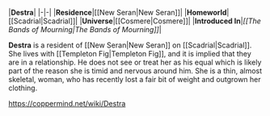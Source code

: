 |**Destra**|
|-|-|
|**Residence**|[[New Seran\|New Seran]]|
|**Homeworld**|[[Scadrial\|Scadrial]]|
|**Universe**|[[Cosmere\|Cosmere]]|
|**Introduced In**|*[[The Bands of Mourning\|The Bands of Mourning]]*|

**Destra** is a resident of [[New Seran\|New Seran]] on [[Scadrial\|Scadrial]].
She lives with [[Templeton Fig\|Templeton Fig]], and it is implied that they are in a relationship. He does not see or treat her as his equal which is likely part of the reason she is timid and nervous around him. She is a thin, almost skeletal, woman, who has recently lost a fair bit of weight and outgrown her clothing.



https://coppermind.net/wiki/Destra